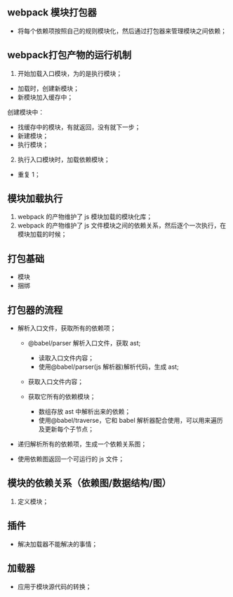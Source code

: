 ## webpack 模块打包器

* 将每个依赖项按照自己的规则模块化，然后通过打包器来管理模块之间依赖；

## webpack打包产物的运行机制

1. 开始加载入口模块，为的是执行模块；

- 加载时，创建新模块；
- 新模块加入缓存中；

创建模块中：

- 找缓存中的模块，有就返回，没有就下一步；
- 新建模块；
- 执行模块；

2. 执行入口模块时，加载依赖模块；

- 重复 1；

## 模块加载执行

1. webpack 的产物维护了 js 模块加载的模块化库；
2. webpack 的产物维护了 js 文件模块之间的依赖关系，然后逐个一次执行，在模块加载的时候；

## 打包基础

- 模块
- 捆绑

## 打包器的流程

- 解析入口文件，获取所有的依赖项；
  - @babel/parser 解析入口文件，获取 ast;

    - 读取入口文件内容；
    - 使用@babel/parser(js 解析器)解析代码，生成 ast;

  - 获取入口文件内容；

  - 获取它所有的依赖模块；
    - 数组存放 ast 中解析出来的依赖；
    - 使用@babel/traverse，它和 babel 解析器配合使用，可以用来遍历及更新每个子节点；

- 递归解析所有的依赖项，生成一个依赖关系图；

- 使用依赖图返回一个可运行的 js 文件；

## 模块的依赖关系（依赖图/数据结构/图）

1. 定义模块；


## 插件

* 解决加载器不能解决的事情；

## 加载器

* 应用于模块源代码的转换；